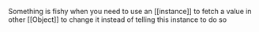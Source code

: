 Something is fishy when you need to use an [[instance]] to fetch a value in other [[Object]] to change it instead of telling this instance to do so